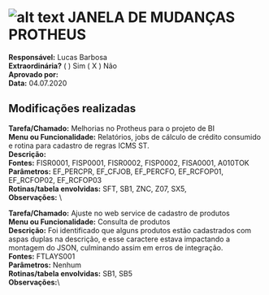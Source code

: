 # ![alt text](https://grupoelfa.com.br/wp-content/uploads/2018/01/cropped-grupo-elfa-logo-1.png)  JANELA DE MUDANÇAS PROTHEUS

**Responsável:** Lucas Barbosa\
**Extraordinária?** ( ) Sim ( X ) Não\
**Aprovado por:**\
**Data:** 04.07.2020

## Modificações realizadas 

**Tarefa/Chamado:** Melhorias no Protheus para o projeto de BI\
**Menu ou Funcionalidade:** Relatórios, jobs de cálculo de crédito consumido e rotina para cadastro de regras ICMS ST.\
**Descrição:**\
**Fontes:** FISR0001, FISP0001, FISR0002, FISP0002, FISA0001, A010TOK\
**Parâmetros:** EF_PERCPR, EF_CFJOB, EF_PERCFO, EF_RCFOP01, EF_RCFOP02, EF_RCFOP03\
**Rotinas/tabela envolvidas:** SFT, SB1, ZNC, Z07, SX5, \
**Observações:** \

**Tarefa/Chamado:** Ajuste no web service de cadastro de produtos\
**Menu ou Funcionalidade:** Consulta de produtos\
**Descrição:** Foi identificado que alguns produtos estão cadastrados com aspas duplas na descrição, e esse caractere estava impactando a montagem do JSON, culminando assim em erros de integração.\
**Fontes:** FTLAYS001\
**Parâmetros:** Nenhum\
**Rotinas/tabela envolvidas:** SB1, SB5\
**Observações:**\

